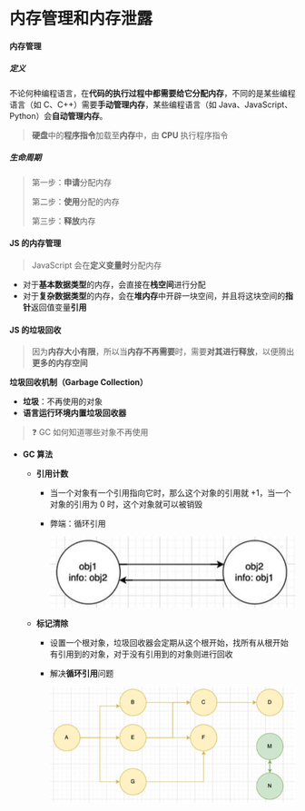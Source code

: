 # 内存管理和内存泄露

#### 内存管理

##### 定义

不论何种编程语言，在**代码的执行过程中都需要给它分配内存**，不同的是某些编程语言（如 C、C++）需要**手动管理内存**，某些编程语言（如 Java、JavaScript、Python）会**自动管理内存**。

> **硬盘**中的**程序指令**加载至**内存**中，由 **CPU** 执行程序指令

##### 生命周期

> 第一步：**申请**分配内存
>
> 第二步：**使用**分配的内存
>
> 第三步：**释放**内存

#### JS 的内存管理

> JavaScript 会在**定义变量时**分配内存

- 对于**基本数据类型**的内存，会直接在**栈空间**进行分配
- 对于**复杂数据类型**的内存，会在**堆内存**中开辟一块空间，并且将这块空间的**指针**返回值变量**引用**

#### JS 的垃圾回收

> 因为**内存大小有限**，所以当**内存不再需要**时，需要**对其进行释放**，以便腾出**更多的内存空间**

**垃圾回收机制（Garbage Collection）**

- **垃圾**：不再使用的对象
- **语言运行环境内置垃圾回收器**

> ❓ GC 如何知道哪些对象不再使用

- **GC 算法**

  - **引用计数**

    - 当一个对象有一个引用指向它时，那么这个对象的引用就 +1，当一个对象的引用为 0 时，这个对象就可以被销毁

    - 弊端：循环引用

      <img src="_media/assets/javascript/memory_management/循环引用.PNG" alt="循环引用" />

  - **标记清除**

    - 设置一个根对象，垃圾回收器会定期从这个根开始，找所有从根开始有引用到的对象，对于没有引用到的对象则进行回收

    - 解决**循环引用**问题

      <img src="_media/assets/javascript/memory_management/标记清除.PNG" alt="标记清除" />

